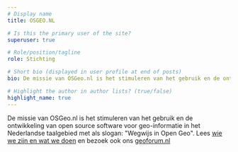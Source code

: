 ```yaml
---
# Display name
title: OSGEO.NL

# Is this the primary user of the site?
superuser: true

# Role/position/tagline
role: Stichting

# Short bio (displayed in user profile at end of posts)
bio: De missie van OSGeo.nl is het stimuleren van het gebruik en de ontwikkeling van open source software voor geo-informatie in het Nederlandse taalgebied met als slogan "Wegwijs in Open Geo".

# Highlight the author in author lists? (true/false)
highlight_name: true
---
```


De missie van OSGeo.nl is het stimuleren van het gebruik en de ontwikkeling van open source software voor geo-informatie in het Nederlandse taalgebied met als slogan: "Wegwijs in Open Geo". Lees [wie we zijn en wat we doen](https://osgeo.nl/over-ons/) en bezoek ook ons [geoforum.nl](https://osgeo.nl/geoforum-nl/)